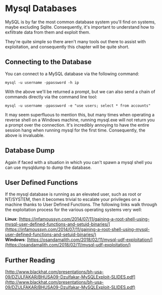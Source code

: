 # Mysql Databases

MySQL is by far the most common database system you'll find on systems, maybe excluding Sqlite.  Consequently, it's important to understand how to exfiltrate data from them and exploit them.

They're quite simple so there aren't many tools out there to assist with exploitation, and consequently this chapter will be quite short.

## Connecting to the Database

You can connect to a MySQL database via the following command:

```
mysql -u username -ppassword -h ip
```

With the above we'll be returned a prompt, but we can also send a chain of commands directly via the command line tool:

```
mysql -u username -ppassword -e "use users; select * from accounts"
```

It may seem superfluous to mention this, but many times when operating a reverse shell on a Windows machine, running mysql.exe will not return you a prompt over the connection.  It's incredibly annoying to have the entire session hang when running mysql for the first time.  Consequently, the above is invaluable.

## Database Dump

Again if faced with a situation in which you can't spawn a mysql shell you can use mysqldump to dump the database.

## User Defined Functions

If the mysql database is running as an elevated user, such as root or NT/SYSTEM, then it becomes trivial to escalate your privileges on a machine thanks to User Defined Functions.  The following links walk through the exploitation process for the various operating systems very well:

**Linux**: [https://infamoussyn.com/2014/07/11/gaining-a-root-shell-using-mysql-user-defined-functions-and-setuid-binaries/](https://infamoussyn.com/2014/07/11/gaining-a-root-shell-using-mysql-user-defined-functions-and-setuid-binaries/)    
**Windows**: [https://osandamalith.com/2018/02/11/mysql-udf-exploitation/](https://osandamalith.com/2018/02/11/mysql-udf-exploitation/)



## Further Reading

[http://www.blackhat.com/presentations/bh-usa-09/DZULFAKAR/BHUSA09-Dzulfakar-MySQLExploit-SLIDES.pdf](http://www.blackhat.com/presentations/bh-usa-09/DZULFAKAR/BHUSA09-Dzulfakar-MySQLExploit-SLIDES.pdf)


